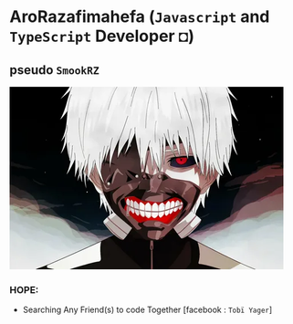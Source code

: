 # AroRazafimahefa (`Javascript` and `TypeScript` Developer ◘)
## pseudo `SmookRZ`
![kaneki](./myProfil.jpg)
### HOPE:
* Searching Any Friend(s) to code Together [facebook : `Tobï Yager`]
